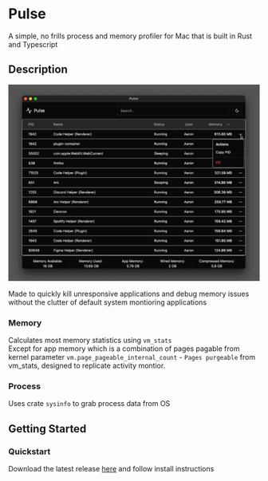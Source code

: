 # Pulse

A simple, no frills process and memory profiler for Mac that is built in Rust and Typescript

## Description

![Pulse Demo](.github/assets/pulse-readme-demo.png)

Made to quickly kill unresponsive applications and debug memory issues without the clutter of default system montioring applications

### Memory

Calculates most memory statistics using `vm_stats`  
Except for app memory which is a combination of pages pagable from kernel parameter `vm.page_pageable_internal_count` - `Pages purgeable` from vm_stats, designed to replicate activity montior.

### Process

Uses crate `sysinfo` to grab process data from OS

## Getting Started

### Quickstart

Download the latest release [here](https://github.com/aaron-wu1/Pulse/releases) and follow install instructions
